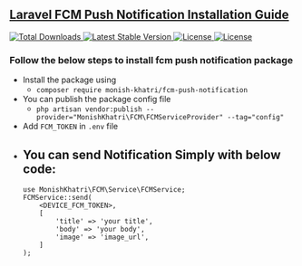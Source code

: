 ## [Laravel FCM Push Notification Installation Guide](https://packagist.org/packages/monish-khatri/fcm-push-notification)
<p>
    <a href="https://packagist.org/packages/monish-khatri/fcm-push-notification">
        <img src="https://img.shields.io/packagist/dt/monish-khatri/fcm-push-notification" alt="Total Downloads">
    </a>
    <a href="https://packagist.org/packages/monish-khatri/fcm-push-notification">
        <img src="https://img.shields.io/packagist/v/monish-khatri/fcm-push-notification" alt="Latest Stable Version">
    </a>
    <a href="https://packagist.org/packages/monish-khatri/fcm-push-notification">
        <img src="https://img.shields.io/packagist/l/monish-khatri/fcm-push-notification" alt="License">
    </a>
    <a href="https://packagist.org/packages/monish-khatri/fcm-push-notification">
        <img src="https://img.shields.io/packagist/stars/monish-khatri/fcm-push-notification" alt="License">
    </a>
</p>

### Follow the below steps to install fcm push notification package
- Install the package using
  - `composer require monish-khatri/fcm-push-notification`
- You can publish the package config file
  - `php artisan vendor:publish --provider="MonishKhatri\FCM\FCMServiceProvider" --tag="config"`
- Add `FCM_TOKEN` in `.env` file
- You can send Notification Simply with below code:
    -
    ```
    use MonishKhatri\FCM\Service\FCMService;
    FCMService::send(
        <DEVICE_FCM_TOKEN>,
        [
            'title' => 'your title',
            'body' => 'your body',
            'image' => 'image_url',
        ]
    );
    ```